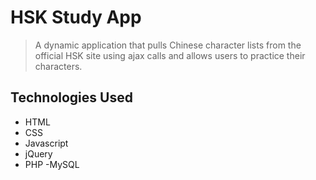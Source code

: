# HSK Study App

>A dynamic application that pulls Chinese character lists from the official HSK site using ajax calls and allows users to practice their characters.

## Technologies Used
- HTML
- CSS
- Javascript
- jQuery
- PHP
-MySQL